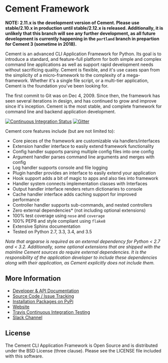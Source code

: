 # Cement Framework

**NOTE: 2.11.x is the development version of Cement.  Please use stable/2.10.x
in production until stable/2.12.x is released.  Additionally, it is unlikely
that this branch will see any further development, as all future development
is currently happening in the `portland` branch in prepartion for Cement 3
(sometime in 2018).**


Cement is an advanced CLI Application Framework for Python.  Its goal is to
introduce a standard, and feature-full platform for both simple and complex
command line applications as well as support rapid development needs without
sacrificing quality.  Cement is flexible, and it's use cases span from the
simplicity of a micro-framework to the complexity of a mega-framework.
Whether it's a single file script, or a multi-tier application, Cement is the
foundation you've been looking for.

The first commit to Git was on Dec 4, 2009.  Since then, the framework has
seen several iterations in design, and has continued to grow and improve
since it's inception.  Cement is the most stable, and complete framework for
command line and backend application development.

[![Continuous Integration Status](https://travis-ci.org/datafolklabs/cement.svg)](https://travis-ci.org/datafolklabs/cement) [![Gitter](https://badges.gitter.im/Join%20Chat.svg)](https://gitter.im/datafolklabs/cement?utm_source=badge&utm_medium=badge&utm_campaign=pr-badge)

Cement core features include (but are not limited to):

- Core pieces of the framework are customizable via handlers/interfaces
- Extension handler interface to easily extend framework functionality
- Config handler supports parsing multiple config files into one config
- Argument handler parses command line arguments and merges with config
- Log handler supports console and file logging
- Plugin handler provides an interface to easily extend your application
- Hook support adds a bit of magic to apps and also ties into framework
- Handler system connects implementation classes with Interfaces
- Output handler interface renders return dictionaries to console
- Cache handler interface adds caching support for improved performance
- Controller handler supports sub-commands, and nested controllers
- Zero external dependencies* (not including optional extensions)
- 100% test coverage using `nose` and `coverage`
- 100% PEP8 and style compliant using `flake8`
- Extensive Sphinx documentation
- Tested on Python 2.7, 3.3, 3.4, and 3.5

*Note that argparse is required as an external dependency for Python < 2.7
and < 3.2.  Additionally, some optional extensions that are shipped with the
mainline Cement sources do require external dependencies.  It is the
responsibility of the application developer to include these dependencies
along with their application, as Cement explicitly does not include them.*


## More Information

- [Developer & API Documentation](http://builtoncement.com/2.10/)
- [Source Code / Issue Tracking](http://github.com/datafolklabs/cement/)
- [Installation Packages on PyPi](http://pypi.python.org/pypi/cement/)
- [Website](http://builtoncement.com/)
- [Travis Continuous Integration Testing](https://travis-ci.org/datafolklabs/cement)
- [Slack Channel](https://join.slack.com/t/cementframework/shared_invite/enQtMzU0OTc5MDQ4NDA0LWMwMzZiOTczZjM4ZjFiZDE3MDk4MzA5ZmYxNmZjNTk4NzUwMzcyN2VlMDc5NzIxYjQ1NzlmNzgyNDFjMWJmMWY)


## License

The Cement CLI Application Framework is Open Source and is distributed under
the BSD License (three clause).  Please see the LICENSE file included with
this software.
